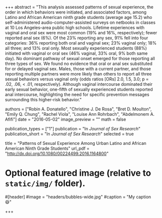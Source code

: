 +++
abstract = "This analysis assessed patterns of sexual experience, the order in which behaviors were initiated, and associated factors, among Latino and African American ninth grade students (average age 15.2) who self-administered audio-computer-assisted surveys on netbooks in classes at 10 Los Angeles–area public high schools. Lifetime experiences with vaginal and oral sex were most common (19% and 16%, respectively); fewer reported anal sex (6%). Of the 23% reporting any sex, 91% fell into four categories: 36% reporting both oral and vaginal sex; 23% vaginal only; 18% all three; and 13% oral only. Most sexually experienced students (88%) initiated with vaginal or oral sex (46% vaginal, 33% oral, 9% both same day). No dominant pathway of sexual onset emerged for those reporting all three types of sex. We found no evidence that oral or anal sex substituted for or delayed vaginal sex. Males, those with a current partner, and those reporting multiple partners were more likely than others to report all three sexual behaviors versus vaginal only (odds ratios [ORs] 2.0, 1.5, 3.0; p = .02, .06, < .01, respectively). Although vaginal intercourse dominated their early sexual behavior, one-fifth of sexually experienced students reported anal intercourse, highlighting the need for specific prevention messages surrounding this higher-risk behavior."

authors = ["Robin A. Donatello", "Christine J. De Rosa", "Bret D. Moulton", "Emily Q. Chung", "Rachel Viola", "Louise Ann Rohrbach", "Abdelmonem A. Afifi"]
date = "2016-05-02"
image_preview = ""
math = false

publication_types = ["1"]
publication = "In *Journal of Sex Research*"
publication_short = "In *Journal of Sex Research*"
selected = true

title = "Patterns of Sexual Experience Among Urban Latino and African American Ninth Grade Students"
url_pdf = "http://dx.doi.org/10.1080/00224499.2016.1164800"

# Optional featured image (relative to `static/img/` folder).
#[header]
#image = "headers/bubbles-wide.jpg"
#caption = "My caption :smile:"

+++


